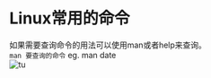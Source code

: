 # Linux常用的命令

如果需要查询命令的用法可以使用man或者help来查询。    
`man 要查询的命令`
eg. man date    
![tu](image/man_date.png)